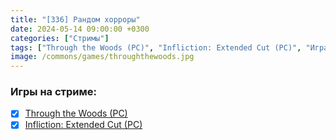 ```yaml
---
title: "[336] Рандом хорроры"
date: 2024-05-14 09:00:00 +0300
categories: ["Стримы"]
tags: ["Through the Woods (PC)", "Infliction: Extended Cut (PC)", "Игра пройдена"]
image: /commons/games/throughthewoods.jpg
---
```


### Игры на стриме:
+ [x] [Through the Woods (PC)](/tags/through-the-woods-pc)
+ [x] [Infliction: Extended Cut (PC)](/tags/infliction-extended-cut-pc)
